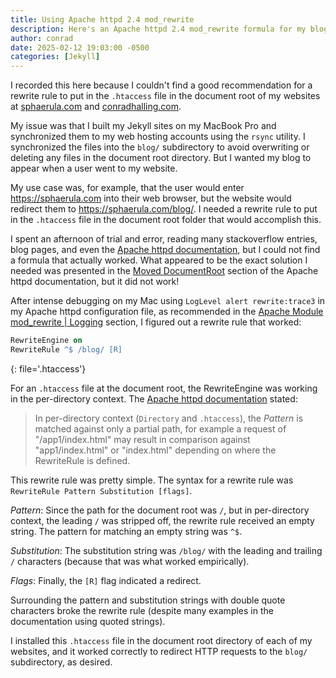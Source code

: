 ```yaml
---
title: Using Apache httpd 2.4 mod_rewrite
description: Here's an Apache httpd 2.4 mod_rewrite formula for my blogs.
author: conrad
date: 2025-02-12 19:03:00 -0500
categories: [Jekyll]
---
```


I recorded this here because I couldn't find a good recommendation for a rewrite
rule to put in the `.htaccess` file in the document root of my websites at
[sphaerula.com](https://sphaerula.com) and
[conradhalling.com](https://conradhalling.com).

My issue was that I built my Jekyll sites on my MacBook Pro and synchronized them
to my web hosting accounts using the `rsync` utility. I synchronized the files
into the `blog/` subdirectory to avoid overwriting or deleting any files in the
document root directory. But I wanted my blog to appear when a user went to my
website.

My use case was, for example, that the user would enter <https://sphaerula.com>
into their web browser, but the website would redirect them to
<https://sphaerula.com/blog/>. I needed a rewrite rule to put in the `.htaccess`
file in the document root folder that would accomplish this.

I spent an afternoon of trial and error, reading many stackoverflow entries,
blog pages, and even the [Apache httpd
documentation](https://httpd.apache.org/docs/2.4/mod/mod_rewrite.html), but I
could not find a formula that actually worked. What appeared to be the exact
solution I needed was presented in the [Moved
DocumentRoot](https://httpd.apache.org/docs/2.4/rewrite/remapping.html#moveddocroot)
section of the Apache httpd documentation, but it did not work!

After intense debugging on my Mac using `LogLevel alert rewrite:trace3` in my
Apache httpd configuration file, as recommended in the [Apache Module
mod_rewrite |
Logging](https://httpd.apache.org/docs/2.4/mod/mod_rewrite.html#logging)
section, I figured out a rewrite rule that worked:

```apache
RewriteEngine on
RewriteRule ^$ /blog/ [R]
```
{: file='.htaccess'}

For an `.htaccess` file at the document
root, the RewriteEngine was working in the per-directory context. The [Apache
httpd
documentation](https://httpd.apache.org/docs/2.4/mod/mod_rewrite.html#rewriterule)
stated:

> In per-directory context (`Directory` and `.htaccess`), the *Pattern* is matched
> against only a partial path, for example a request of "/app1/index.html" may
> result in comparison against "app1/index.html" or "index.html" depending on
> where the RewriteRule is defined.

This rewrite rule was pretty simple. The syntax for a rewrite rule was
`RewriteRule Pattern Substitution [flags]`.

*Pattern*: Since the path for the document root was `/`, but in per-directory context, the
leading `/` was stripped off, the rewrite rule received an empty string. The pattern
for matching an empty string was `^$`.

*Substitution*: The substitution string was `/blog/` with
the leading and trailing `/` characters (because that was what worked
empirically).

*Flags*: Finally, the `[R]` flag indicated a redirect.

Surrounding the pattern and substitution strings with double quote characters
broke the rewrite rule (despite many examples in the documentation using quoted
strings).

I installed this `.htaccess` file in the document root directory of each of my
websites, and it worked correctly to redirect HTTP requests to the `blog/`
subdirectory, as desired.
